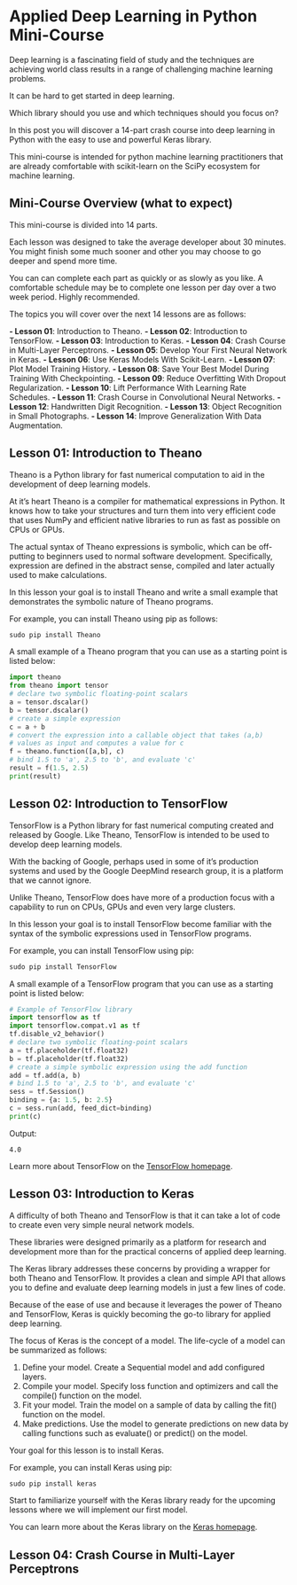 # Applied Deep Learning in Python Mini-Course

Deep learning is a fascinating field of study and the techniques are achieving world class results in a range of challenging machine learning problems.

It can be hard to get started in deep learning.

Which library should you use and which techniques should you focus on?

In this post you will discover a 14-part crash course into deep learning in Python with the easy to use and powerful Keras library.

This mini-course is intended for python machine learning practitioners that are already comfortable with scikit-learn on the SciPy ecosystem for machine learning.

## Mini-Course Overview (what to expect)

This mini-course is divided into 14 parts.

Each lesson was designed to take the average developer about 30 minutes. You might finish some much sooner and other you may choose to go deeper and spend more time.

You can can complete each part as quickly or as slowly as you like. A comfortable schedule may be to complete one lesson per day over a two week period. Highly recommended.

The topics you will cover over the next 14 lessons are as follows:

**- Lesson 01**: Introduction to Theano.
**- Lesson 02**: Introduction to TensorFlow.
**- Lesson 03**: Introduction to Keras.
**- Lesson 04**: Crash Course in Multi-Layer Perceptrons.
**- Lesson 05**: Develop Your First Neural Network in Keras.
**- Lesson 06**: Use Keras Models With Scikit-Learn.
**- Lesson 07**: Plot Model Training History.
**- Lesson 08**: Save Your Best Model During Training With Checkpointing.
**- Lesson 09**: Reduce Overfitting With Dropout Regularization.
**- Lesson 10**: Lift Performance With Learning Rate Schedules.
**- Lesson 11**: Crash Course in Convolutional Neural Networks.
**- Lesson 12**: Handwritten Digit Recognition.
**- Lesson 13**: Object Recognition in Small Photographs.
**- Lesson 14**: Improve Generalization With Data Augmentation.

## Lesson 01: Introduction to Theano

Theano is a Python library for fast numerical computation to aid in the development of deep learning models.

At it’s heart Theano is a compiler for mathematical expressions in Python. It knows how to take your structures and turn them into very efficient code that uses NumPy and efficient native libraries to run as fast as possible on CPUs or GPUs.

The actual syntax of Theano expressions is symbolic, which can be off-putting to beginners used to normal software development. Specifically, expression are defined in the abstract sense, compiled and later actually used to make calculations.

In this lesson your goal is to install Theano and write a small example that demonstrates the symbolic nature of Theano programs.

For example, you can install Theano using pip as follows:

```python
sudo pip install Theano
```

A small example of a Theano program that you can use as a starting point is listed below:

```python
import theano
from theano import tensor
# declare two symbolic floating-point scalars
a = tensor.dscalar()
b = tensor.dscalar()
# create a simple expression
c = a + b
# convert the expression into a callable object that takes (a,b)
# values as input and computes a value for c
f = theano.function([a,b], c)
# bind 1.5 to 'a', 2.5 to 'b', and evaluate 'c'
result = f(1.5, 2.5)
print(result)
```

## Lesson 02: Introduction to TensorFlow

TensorFlow is a Python library for fast numerical computing created and released by Google. Like Theano, TensorFlow is intended to be used to develop deep learning models.

With the backing of Google, perhaps used in some of it’s production systems and used by the Google DeepMind research group, it is a platform that we cannot ignore.

Unlike Theano, TensorFlow does have more of a production focus with a capability to run on CPUs, GPUs and even very large clusters.

In this lesson your goal is to install TensorFlow become familiar with the syntax of the symbolic expressions used in TensorFlow programs.

For example, you can install TensorFlow using pip:

```python
sudo pip install TensorFlow
```

A small example of a TensorFlow program that you can use as a starting point is listed below:

```python
# Example of TensorFlow library
import tensorflow as tf
import tensorflow.compat.v1 as tf
tf.disable_v2_behavior()
# declare two symbolic floating-point scalars
a = tf.placeholder(tf.float32)
b = tf.placeholder(tf.float32)
# create a simple symbolic expression using the add function
add = tf.add(a, b)
# bind 1.5 to 'a', 2.5 to 'b', and evaluate 'c'
sess = tf.Session()
binding = {a: 1.5, b: 2.5}
c = sess.run(add, feed_dict=binding)
print(c)
```

Output:

```
4.0
```

Learn more about TensorFlow on the <a href="https://www.tensorflow.org/">TensorFlow homepage</a>.

## Lesson 03: Introduction to Keras

A difficulty of both Theano and TensorFlow is that it can take a lot of code to create even very simple neural network models.

These libraries were designed primarily as a platform for research and development more than for the practical concerns of applied deep learning.

The Keras library addresses these concerns by providing a wrapper for both Theano and TensorFlow. It provides a clean and simple API that allows you to define and evaluate deep learning models in just a few lines of code.

Because of the ease of use and because it leverages the power of Theano and TensorFlow, Keras is quickly becoming the go-to library for applied deep learning.

The focus of Keras is the concept of a model. The life-cycle of a model can be summarized as follows:

1. Define your model. Create a Sequential model and add configured layers.
2. Compile your model. Specify loss function and optimizers and call the compile()
function on the model.
3. Fit your model. Train the model on a sample of data by calling the fit() function on
the model.
4. Make predictions. Use the model to generate predictions on new data by calling functions such as evaluate() or predict() on the model.

Your goal for this lesson is to install Keras.

For example, you can install Keras using pip:

```python
sudo pip install keras
```

Start to familiarize yourself with the Keras library ready for the upcoming lessons where we will implement our first model.

You can learn more about the Keras library on the <a href="http://keras.io/">Keras homepage</a>.

## Lesson 04: Crash Course in Multi-Layer Perceptrons

